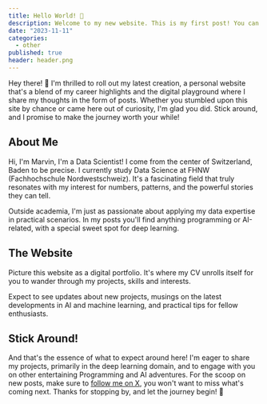 ```yaml
---
title: Hello World! 👋
description: Welcome to my new website. This is my first post! You can expect to find posts about personal projects in the topics of machine learning, deep learning, and software engineering here very soon. Stay tuned!
date: "2023-11-11"
categories:
  - other
published: true
header: header.png
---
```


Hey there! 👋 I'm thrilled to roll out my latest creation, a personal website that's a blend of my career highlights and the digital playground where I share my thoughts in the form of posts.
Whether you stumbled upon this site by chance or came here out of curiosity, I'm glad you did. Stick around, and I promise to make the journey worth your while!

## About Me

Hi, I'm Marvin, I'm a Data Scientist! I come from the center of Switzerland, Baden to be precise. I currently study Data Science at FHNW (Fachhochschule Nordwestschweiz). It's a fascinating field that truly resonates with my interest for numbers, patterns, and the powerful stories they can tell.

Outside academia, I'm just as passionate about applying my data expertise in practical scenarios. In my posts you'll find anything programming or AI-related, with a special sweet spot for deep learning.

## The Website

Picture this website as a digital portfolio. It's where my CV unrolls itself for you to wander through my projects, skills and interests.

Expect to see updates about new projects, musings on the latest developments in AI and machine learning, and practical tips for fellow enthusiasts.

## Stick Around!

And that's the essence of what to expect around here! I'm eager to share my projects, primarily in the deep learning domain, and to engage with you on other entertaining Programming and AI adventures. For the scoop on new posts, make sure to [follow me on X](https://twitter.com/marvinvr), you won't want to miss what's coming next. Thanks for stopping by, and let the journey begin! 🚀

